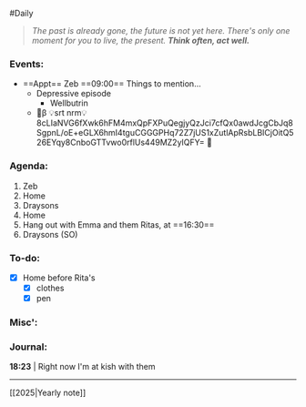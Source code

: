 #Daily
>*The past is already gone, the future is not yet here. There's only one moment for you to live, the present.*
>***Think often, act well.***
### Events:
- ==Appt== Zeb ==09:00==
	Things to mention...
	- Depressive episode
		- Wellbutrin
	- 🔐β 💡srt nrm💡8cLIaNVG6fXwk6hFM4mxQpFXPuQegjyQzJci7cfQx0awdJcgCbJq8SgpnL/oE+eGLX6hmI4tguCGGGPHq72Z7jUS1xZutlApRsbLBICjOitQ526EYqy8CnboGTTvwo0rflUs449MZ2yIQFY= 🔐
### Agenda:
1. Zeb
2. Home
3. Draysons
4. Home
5. Hang out with Emma and them
	Ritas, at ==16:30==
6. Draysons (SO)
### To-do:
- [x] Home before Rita's
	- [x] clothes
	- [x] pen

### Misc':

### Journal:
**18:23** | Right now I'm at kish with them

---
[[2025|Yearly note]]